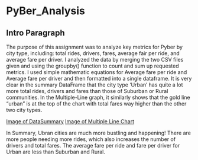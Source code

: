# PyBer_Analysis
## Intro Paragraph
The purpose of this assignment was to analyze key metrics for Pyber by city type, including: total rides, drivers, fares, average fair per ride, and average fare per driver. I analyzed the data by merging the two CSV files given and using the groupby() function to count and sum up requested metrics. I used simple mathematic equations for Average fare per ride and Average fare per driver and then formatted into a single dataframe. 
It is very clear in the summary DataFrame that the city type ‘Urban’ has quite a lot more total rides, drivers and fares than those of Suburban or Rural communities. In the Multiple-Line graph, it similarly shows that the gold line “urban” is at the top of the chart with total fares way higher than the other two city types. 

[Image of DataSummary](analysis/Fig8.png)
[Image of Multiple Line Chart](analysis/Fig9.png)

In Summary, Ubran cities are much more bustling and happening! There are more people needing more rides, which also increases the number of drivers and total fares. The average fare per ride and fare per driver for Urban are less than Suburban and Rural.
